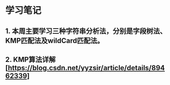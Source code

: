 <!--
 * @Descripttion: 
 * @version: 
 * @Author: voanit
 * @Date: 2020-09-27 18:37:12
 * @LastEditors: voanit
 * @LastEditTime: 2020-10-31 15:43:31
-->
# 学习笔记

## 1. 本周主要学习三种字符串分析法，分别是字段树法、KMP匹配法及wildCard匹配法。
## 2. KMP算法详解[https://blog.csdn.net/yyzsir/article/details/89462339]